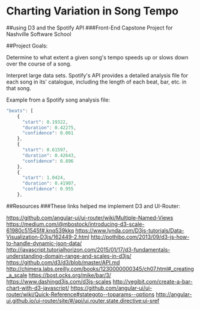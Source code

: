 # Charting Variation in Song Tempo
##using D3 and the Spotify API
###Front-End Capstone Project for Nashville Software School

##Project Goals:

Determine to what extent a given song's tempo speeds up or slows down over the course of a song.
  
Interpret large data sets. Spotify's API provides a detailed analysis file for each song in its' catalogue, including the length of each beat, bar, etc. in that song.

Example from a Spotify song analysis file: 

```js
"beats": [
    {
      "start": 0.19322,
      "duration": 0.42275,
      "confidence": 0.061
    },
    {
      "start": 0.61597,
      "duration": 0.42643,
      "confidence": 0.896
    },
    {
      "start": 1.0424,
      "duration": 0.41907,
      "confidence": 0.955
    },
```

##Resources
###These links helped me implement D3 and UI-Router:

https://github.com/angular-ui/ui-router/wiki/Multiple-Named-Views
https://medium.com/@mbostock/introducing-d3-scale-61980c51545f#.knq539kkq
https://www.lynda.com/D3js-tutorials/Data-Visualization-D3js/162449-2.html
http://pothibo.com/2013/09/d3-js-how-to-handle-dynamic-json-data/
http://javascript.tutorialhorizon.com/2015/01/17/d3-fundamentals-understanding-domain-range-and-scales-in-d3js/
https://github.com/d3/d3/blob/master/API.md
http://chimera.labs.oreilly.com/books/1230000000345/ch07.html#_creating_a_scale
https://bost.ocks.org/mike/bar/3/
https://www.dashingd3js.com/d3js-scales
http://vegibit.com/create-a-bar-chart-with-d3-javascript/
https://github.com/angular-ui/ui-router/wiki/Quick-Reference#stategoto--toparams--options
http://angular-ui.github.io/ui-router/site/#/api/ui.router.state.directive:ui-sref
